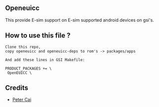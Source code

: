 ##  Openeuicc 
This provide E-sim support on  E-sim supported android devices on gsi's.

##  How to use this file ?
   
    Clone this repo,
    copy openeuicc and openeuicc-deps to rom's -> packages/apps
   
    And add these lines in GSI Makefile:

    PRODUCT_PACKAGES += \
     OpenEUICC \
  
  
## Credits
- [Peter Cai](https://github.com/PeterCxy)

  
  
